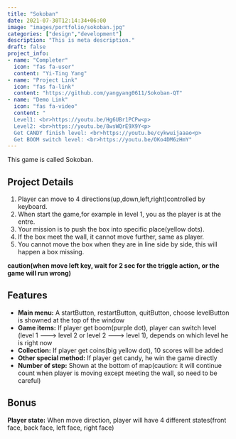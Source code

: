 ```yaml
---
title: "Sokoban"
date: 2021-07-30T12:14:34+06:00
image: "images/portfolio/sokoban.jpg"
categories: ["design","development"]
description: "This is meta description."
draft: false
project_info:
- name: "Completer"
  icon: "fas fa-user"
  content: "Yi-Ting Yang"
- name: "Project Link"
  icon: "fas fa-link"
  content: "https://github.com/yangyang0611/Sokoban-QT"
- name: "Demo Link"
  icon: "fas fa-video"
  content: "
  Level1: <br>https://youtu.be/Hg6UBr1PCPw<p>
  Level2: <br>https://youtu.be/8wsWQrE9X9Y<p>
  Get CANDY finish level: <br>https://youtu.be/cykwuijaaao<p>
  Get BOOM switch level: <br>https://youtu.be/OKo4DM6zHmY"
---
```


This game is called Sokoban.

## **Project Details**
1. Player can move to 4 directions(up,down,left,right)controlled by keyboard.<br>
2. When start the game,for example in level 1, you as the player is at the entre.<br>
3. Your mission is to push the box into specific place(yellow dots).<br>
4. If the box meet the wall, it cannot move further, same as player.<br>
5. You cannot move the box when they are in line side by side, this will happen a box missing.<br>

**caution(when move left key, wait for 2 sec for the triggle action, or the game will run wrong)**

## **Features**
- **Main menu:** A startButton, restartButton, quitButton, choose levelButton is showned at the top of the window<br>
- **Game items:** If player get boom(purple dot), player can switch level<br>(level 1 ---> level 2 or level 2 ---> level 1), depends on which level he is right now<br>
- **Collection:** If player get coins(big yellow dot), 10 scores will be added<br>
- **Other special method:** If player get candy, he win the game directly
- **Number of step:** Shown at the bottom of map(caution: it will continue count when player is moving except meeting the wall, so need to be careful)<br>

## **Bonus**
**Player state:** When move direction, player will have 4 different states(front face, back face, left face, right face)
